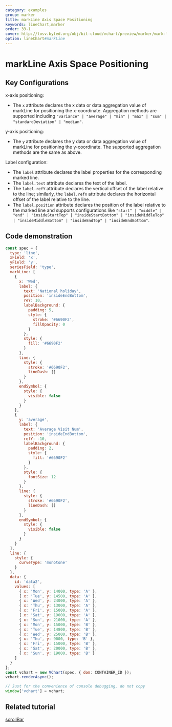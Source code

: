 ```yaml
---
category: examples
group: marker
title: markLine Axis Space Positioning
keywords: lineChart,marker
order: 33-1
cover: http://tosv.byted.org/obj/bit-cloud/vchart/preview/marker/mark-line-axis.png
option: lineChart#markLine
---
```


# markLine Axis Space Positioning

## Key Configurations

x-axis positioning:

- The `x` attribute declares the x data or data aggregation value of markLine for positioning the x-coordinate. Aggregation methods are supported including `"variance" | "average" | "min" | "max" | "sum" | "standardDeviation" | "median"`.

y-axis positioning:

- The `y` attribute declares the y data or data aggregation value of markLine for positioning the y-coordinate. The supported aggregation methods are the same as above.

Label configuration:

- The `label` attribute declares the label properties for the corresponding marked line.
- The `label.text` attribute declares the text of the label.
- The `label.refY` attribute declares the vertical offset of the label relative to the line; similarly, the `label.refX` attribute declares the horizontal offset of the label relative to the line.
- The `label.position` attribute declares the position of the label relative to the marked line and supports configurations like `"start" | "middle" | "end" | "insideStartTop" | "insideStartBottom" | "insideMiddleTop" | "insideMiddleBottom" | "insideEndTop" | "insideEndBottom"`.

## Code demonstration

```javascript livedemo
const spec = {
  type: 'line',
  xField: 'x',
  yField: 'y',
  seriesField: 'type',
  markLine: [
    {
      x: 'Wed',
      label: {
        text: 'National holiday',
        position: 'insideEndBottom',
        reY: 10,
        labelBackground: {
          padding: 5,
          style: {
            stroke: '#6690F2',
            fillOpacity: 0
          }
        },
        style: {
          fill: '#6690F2'
        }
      },
      line: {
        style: {
          stroke: '#6690F2',
          lineDash: []
        }
      },
      endSymbol: {
        style: {
          visible: false
        }
      }
    },
    {
      y: 'average',
      label: {
        text: 'Average Visit Num',
        position: 'insideEndBottom',
        refY: -10,
        labelBackground: {
          padding: 2,
          style: {
            fill: '#6690F2'
          }
        },
        style: {
          fontSize: 12
        }
      },
      line: {
        style: {
          stroke: '#6690F2',
          lineDash: []
        }
      },
      endSymbol: {
        style: {
          visible: false
        }
      }
    }
  ],
  line: {
    style: {
      curveType: 'monotone'
    }
  },
  data: {
    id: 'data2',
    values: [
      { x: 'Mon', y: 14000, type: 'A' },
      { x: 'Tue', y: 14500, type: 'A' },
      { x: 'Wed', y: 24000, type: 'A' },
      { x: 'Thu', y: 13000, type: 'A' },
      { x: 'Fri', y: 15000, type: 'A' },
      { x: 'Sat', y: 19000, type: 'A' },
      { x: 'Sun', y: 21000, type: 'A' },
      { x: 'Mon', y: 15000, type: 'B' },
      { x: 'Tue', y: 14800, type: 'B' },
      { x: 'Wed', y: 25000, type: 'B' },
      { x: 'Thu', y: 9000, type: 'B' },
      { x: 'Fri', y: 15000, type: 'B' },
      { x: 'Sat', y: 20000, type: 'B' },
      { x: 'Sun', y: 19000, type: 'B' }
    ]
  }
};
const vchart = new VChart(spec, { dom: CONTAINER_ID });
vchart.renderAsync();

// Just for the convenience of console debugging, do not copy
window['vchart'] = vchart;
```

## Related tutorial

[scrollBar](link)